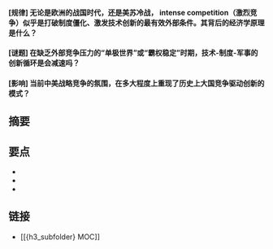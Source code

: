 #### [规律] 无论是欧洲的战国时代，还是美苏冷战， intense competition（激烈竞争）似乎是打破制度僵化、激发技术创新的最有效外部条件。其背后的经济学原理是什么？


#### [谜题] 在缺乏外部竞争压力的“单极世界”或“霸权稳定”时期，技术-制度-军事的创新循环是会减速吗？


#### [影响] 当前中美战略竞争的氛围，在多大程度上重现了历史上大国竞争驱动创新的模式？


## 摘要


## 要点

- 
- 
- 

## 链接

- [[{h3_subfolder} MOC]]
